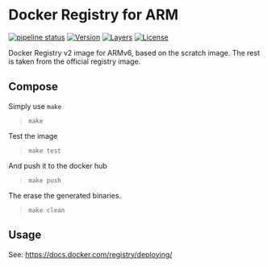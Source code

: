 # Docker Registry for ARM

[![pipeline status](https://gitlab.com/ulm0/registry/badges/master/pipeline.svg)](https://gitlab.com/ulm0/registry/commits/master) [![Version](https://images.microbadger.com/badges/version/ulm0/registry.svg)](https://microbadger.com/images/ulm0/registry "Get your own version badge on microbadger.com") [![Layers](https://images.microbadger.com/badges/image/ulm0/registry.svg)](https://microbadger.com/images/ulm0/registry "Get your own image badge on microbadger.com") [![License](https://img.shields.io/badge/license-MIT-orange.svg)](LICENSE)


Docker Registry v2 image for ARMv6, based on the scratch image. The rest is taken from the official registry image.

## Compose

Simply use `make`

> `make`

Test the image

> `make test`

And push it to the docker hub

> `make push`

The erase the generated binaries.

> `make clean`

## Usage

See: https://docs.docker.com/registry/deploying/
